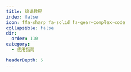 ```yaml
---
title: 编译教程
index: false
icon: ffa-sharp fa-solid fa-gear-complex-code
collapsible: false
dir:
  order: 110
category:
  - 使用指南

headerDepth: 6
---
```


<AutoCatalog />

